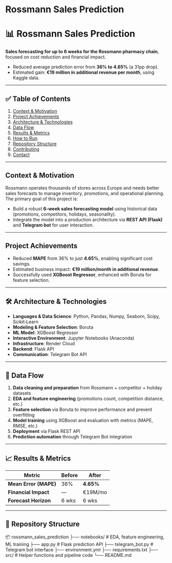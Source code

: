# Rossmann Sales Prediction

# 📊 Rossmann Sales Prediction

**Sales forecasting for up to 6 weeks for the Rossmann pharmacy chain**, focused on cost reduction and financial impact.

- Reduced average prediction error from **36% to 4.65%** (a 31pp drop).
- Estimated gain: **€19 million in additional revenue per month**, using Kaggle data.

---

## ✅ Table of Contents

1. [Context & Motivation](#context--motivation)  
2. [Project Achievements](#project-achievements)  
3. [Architecture & Technologies](#architecture--technologies)  
4. [Data Flow](#data-flow)  
5. [Results & Metrics](#results--metrics)  
6. [How to Run](#how-to-run)  
7. [Repository Structure](#repository-structure)  
8. [Contributing](#contributing)  
9. [Contact](#contact)

---

## Context & Motivation

Rossmann operates thousands of stores across Europe and needs better sales forecasts to manage inventory, promotions, and operational planning. The primary goal of this project is:

- Build a robust **6-week sales forecasting model** using historical data (promotions, competitors, holidays, seasonality).
- Integrate the model into a production architecture via **REST API (Flask)** and **Telegram bot** for user interaction.

---

## Project Achievements

- Reduced **MAPE** from 36% to just **4.65%**, enabling significant cost savings.
- Estimated business impact: **€19 million/month in additional revenue**.
- Successfully used **XGBoost Regressor**, enhanced with Boruta for feature selection.

---

## 🛠 Architecture & Technologies

- **Languages & Data Science**: Python, Pandas, Numpy, Seaborn, Scipy, Scikit‑Learn  
- **Modeling & Feature Selection**: Boruta  
- **ML Model**: XGBoost Regressor  
- **Interactive Environment**: Jupyter Notebooks (Anaconda)  
- **Infrastructure**: Render Cloud  
- **Backend**: Flask API  
- **Communication**: Telegram Bot API

---

## 🔄 Data Flow

1. **Data cleaning and preparation** from Rossmann + competitor + holiday datasets  
2. **EDA and feature engineering** (promotions count, competition distance, etc.)  
3. **Feature selection** via Boruta to improve performance and prevent overfitting  
4. **Model training** using XGBoost and evaluation with metrics (MAPE, RMSE, etc.)  
5. **Deployment** via Flask REST API  
6. **Prediction automation** through Telegram Bot integration

---

## 📈 Results & Metrics

| Metric                   | Before | After     |
|--------------------------|--------|-----------|
| **Mean Error (MAPE)**    | 36%    | **4.65%** |
| **Financial Impact**     | —      | €19M/mo   |
| **Forecast Horizon**     | 6 wks  | 6 wks     |

---  

## 📁 Repository Structure
📦 rossmann_sales_prediction
├── notebooks/             # EDA, feature engineering, ML training
├── app.py                 # Flask prediction API
├── telegram_bot.py        # Telegram bot interface
├── environment.yml
├── requirements.txt
├── src/                   # Helper functions and pipeline code
└── README.md


